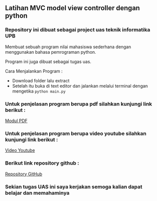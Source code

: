 ## Latihan MVC model view controller dengan python

### Repository ini dibuat sebagai project uas teknik informatika UPB
Membuat sebuah program  nilai mahasiswa sederhana dengan menggunakan bahasa pemrograman python.

Program ini juga dibuat sebagai tugas uas.

Cara Menjalankan Program :

- Download folder lalu extract
- Setelah itu buka di text editor dan jalankan melalui terminal dengan mengetika `python main.py`

### Untuk penjelasan program berupa pdf silahkan kunjungi link berikut :
[Modul PDF](https://drive.google.com/file/d/10fKwJmtT_H_w7YPVfXmft7vn3cIxvg7q/view?usp=sharing)

### Untuk penjelasan program berupa video youtube silahkan kunjungi link berikut :

[Video Youtube](https://youtu.be/mAo5HevSsZk)

### Berikut link repository github :

[Repository GitHub](https://github.com/Kryxin/ProjekUAS)

### Sekian tugas UAS ini saya kerjakan semoga kalian dapat belajar dan memahaminya



